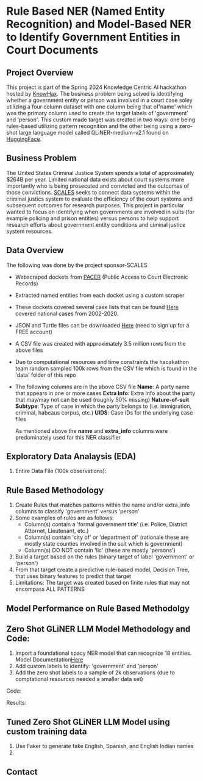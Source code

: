 #  Rule Based NER (Named Entity Recognition) and Model-Based NER to Identify Government Entities in Court Documents 


## Project Overview
This project is part of the Spring 2024 Knowledge Centric AI hackathon hosted by [KnowHax](https://www.knowhax.com/).  The business problem being solved is identifying whether a government entity or person was involved in a court case soley utilizing a four column dataset with one column being that of'name' which was the primary column used to create the target labels of 'government' and 'person'.  This custom made target was created in two ways:  one being rules-based utilizing pattern recognition and the other being using a zero-shot large language model called GLiNER-medium-v2.1 found on [HuggingFace](https://huggingface.co/spaces/tomaarsen/gliner_medium-v2.1).  

## Business Problem
The United States Criminal Justice System spends a total of approximately $264B per year.  Limited national data exists about court systems more importantly who is being prosecuted and convicted and the outcomes of those convictions.  [SCALES](https://docs.scales-okn.org/nlp/) seeks to connect data systems within the criminal justics system to evaluate the efficiency of the court systems and subsequent outcomes for research purposes. This project in particular wanted to focus on identifying when governments are involved in suits (for example policing and prison entities) versus persons to help support research efforts about government entity conditions and ciminal justice system resources.   

## Data Overview 
The following was done by the project sponsor-SCALES
- Webscraped dockets from [PACER](https://pacer.uscourts.gov/) (Public Access to Court Electronic Records)
- Extracted named entities from each docket using a custom scraper
- These dockets covered several case lists that can be found [Here](https://docs.scales-okn.org/rdf/) covered national cases from 2002-2020.
- JSON and Turtle files can be downloaded [Here](http://scalesokndata.ci.northwestern.edu/#/home) (need to sign up for a FREE account)
- A CSV file was created with approximately 3.5 million rows from the above files
- Due to computational resources and time constraints the hacakathon team random sampled 100k rows from the CSV file which is found in the 'data' folder of this repo
- The following columns are in the above CSV file
     **Name**:  A party name that appears in one or more cases
     **Extra Info**:  Extra Info about the party that may/may not can be used (roughly 50% missing)
     **Nature-of-suit Subtype**:  Type of case in which the party belongs to (i.e. immigration, criminal, habeaus corpus, etc.)
     **UIDS**:  Case IDs for the underlying case files
  
  As mentioned above the **name** and **extra_info** columns were predominately used for this NER classifier

## Exploratory Data Analaysis (EDA) 
1. Entire Data File (100k observations): 

## Rule Based Methodology 
1. Create Rules that matches patterns within the name and/or extra_info columns to classify 'government' versus 'person'
2. Some examples of rules are as follows:
   - Column(s) contain a 'formal government title' (i.e. Police, District Attornet, Lieutenant, etc.)
   - Column(s) contain 'city of' or 'department of' (rationale these are mostly state counties involved in the suit which is government)
   - Column(s) DO NOT contain 'llc' (these are mostly 'persons')
3. Build a target based on the rules (binary target of label 'government' or 'person')
4. From that target create a predictive rule-based model, Decision Tree, that uses binary features to predict that target
5. Limitations:  The target was created based on finite rules that may not encompass ALL PATTERNS

## Model Performance on Rule Based Methodolgy

## Zero Shot GLiNER LLM Model Methodology and Code: 
1.  Import a foundational spacy NER model that can recognize 18 entities.  Model Documentation[Here](https://spacy.io/models/en#en_core_web_sm)
2.  Add custom labels to identify: 'government' and 'person'
3.  Add the zero shot labels to a sample of 2k observations (due to comptational resources needed a smaller data set)

Code: 

Results:

## Tuned Zero Shot GLiNER LLM Model using custom training data 
1.  Use Faker to generate fake English, Spanish, and English Indian names
2.  

## Contact
